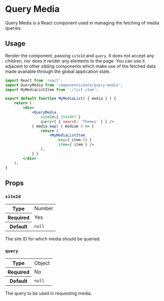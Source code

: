 Query Media
===========

Query Media is a React component used in managing the fetching of media queries.

## Usage

Render the component, passing `siteId` and `query`. It does not accept any children, nor does it render any elements to the page. You can use it adjacent to other sibling components which make use of the fetched data made available through the global application state.

```jsx
import React from 'react';
import QueryMedia from 'components/data/query-media';
import MyMediaListItem from './list-item';

export default function MyMediaList( { media } ) {
	return (
		<div>
			<QueryMedia
				siteId={ 3584907 }
				query={ { search: 'Themes' } } />
			{ media.map( ( medium ) => {
				return (
					<MyMediaListItem
						key={ item.ID }
						item={ item } />
				);
			} }
		</div>
	);
}
```

## Props

### `siteId`

<table>
	<tr><th>Type</th><td>Number</td></tr>
	<tr><th>Required</th><td>Yes</td></tr>
	<tr><th>Default</th><td><code>null</code></td></tr>
</table>

The site ID for which media should be queried.

### `query`

<table>
	<tr><th>Type</th><td>Object</td></tr>
	<tr><th>Required</th><td>No</td></tr>
	<tr><th>Default</th><td><code>null</code></td></tr>
</table>

The query to be used in requesting media.
